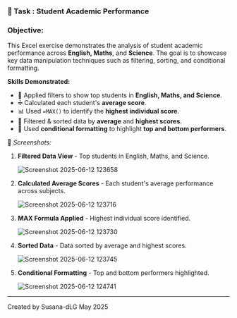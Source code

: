 ### 📁 Task : Student Academic Performance

### Objective:

This Excel exercise demonstrates the analysis of student academic performance across **English, Maths**, and **Science**. The goal is to showcase key data manipulation techniques such as filtering, sorting, and conditional formatting.


**Skills Demonstrated:**
- 🧮 Applied filters to show top students in **English, Maths, and Science**.
- ➗ Calculated each student's **average score**.
- 📊 Used `=MAX()` to identify the **highest individual score**.
- 🔢 Filtered & sorted data by **average** and **highest scores**.
- 🎨 Used **conditional formatting** to highlight **top and bottom performers**.


📸 *Screenshots:*

1. **Filtered Data View** - Top students in English, Maths, and Science.
   
   ![Screenshot 2025-06-12 123658](https://github.com/user-attachments/assets/57274b32-44f6-48a9-9f0b-0d1e86b1be0c)

3. **Calculated Average Scores** - Each student's average performance across subjects.
   
   ![Screenshot 2025-06-12 123716](https://github.com/user-attachments/assets/46148c98-34cd-4a99-8588-828d1bf4d82c)

5. **MAX Formula Applied** - Highest individual score identified.
   
   ![Screenshot 2025-06-12 123730](https://github.com/user-attachments/assets/a3ff6753-5379-44fc-8313-6a7ca25ad0fa)

7. **Sorted Data** - Data sorted by average and highest scores.
   
   ![Screenshot 2025-06-12 123745](https://github.com/user-attachments/assets/6e189e8e-a505-4e20-b11e-07d169c27833)

9. **Conditional Formatting** - Top and bottom performers highlighted.
    
   ![Screenshot 2025-06-12 124741](https://github.com/user-attachments/assets/f47b7237-e86d-4c07-a5ce-b3b14a9752dd)

---
Created by Susana-dLG
May 2025




